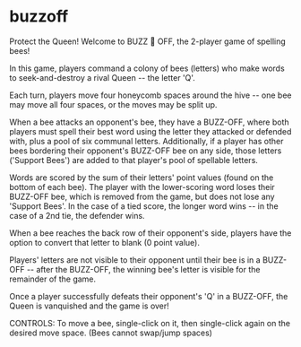 # buzzoff

Protect the Queen! Welcome to BUZZ 🐝 OFF, the 2-player game of spelling bees!

In this game, players command a colony of bees (letters) who make words to seek-and-destroy a rival Queen -- the letter 'Q'. 

Each turn, players move four honeycomb spaces around the hive -- one bee may move all four spaces, or the moves may be split up.

When a bee attacks an opponent's bee, they have a BUZZ-OFF, where both players must spell their best word using the letter they attacked or defended with, plus a pool of six communal letters. Additionally, if a player has other bees bordering their opponent's BUZZ-OFF bee on any side, those letters ('Support Bees') are added to that player's pool of spellable letters.

Words are scored by the sum of their letters' point values (found on the bottom of each bee). The player with the lower-scoring word loses their BUZZ-OFF bee, which is removed from the game, but does not lose any 'Support Bees'. In the case of a tied score, the longer word wins -- in the case of a 2nd tie, the defender wins.

When a bee reaches the back row of their opponent's side, players have the option to convert that letter to blank (0 point value).

Players' letters are not visible to their opponent until their bee is in a BUZZ-OFF -- after the BUZZ-OFF, the winning bee's letter is visible for the remainder of the game.

Once a player successfully defeats their opponent's 'Q' in a BUZZ-OFF, the Queen is vanquished and the game is over!

CONTROLS: To move a bee, single-click on it, then single-click again on the desired move space. (Bees cannot swap/jump spaces)
